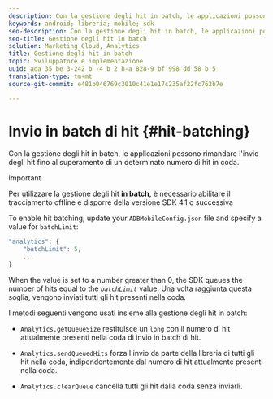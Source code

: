 ```yaml
---
description: Con la gestione degli hit in batch, le applicazioni possono rimandare l'invio degli hit fino al superamento di un determinato numero di hit in coda.
keywords: android; libreria; mobile; sdk
seo-description: Con la gestione degli hit in batch, le applicazioni possono rimandare l'invio degli hit fino al superamento di un determinato numero di hit in coda.
seo-title: Gestione degli hit in batch
solution: Marketing Cloud, Analytics
title: Gestione degli hit in batch
topic: Sviluppatore e implementazione
uuid: ada 35 be 3-242 b -4 b 2 b-a 828-9 bf 998 dd 58 b 5
translation-type: tm+mt
source-git-commit: e481b046769c3010c41e1e17c235af22fc762b7e

---
```



# Invio in batch di hit {#hit-batching}

Con la gestione degli hit in batch, le applicazioni possono rimandare l'invio degli hit fino al superamento di un determinato numero di hit in coda.

>[!IMPORTANT]
>
>Per utilizzare la gestione degli hit **in batch,** è necessario abilitare il tracciamento offline e disporre della versione SDK 4.1 o successiva

To enable hit batching, update your `ADBMobileConfig.json` file and specify a value for `batchLimit`:

```js
"analytics": {
    "batchLimit": 5,
    ...
}
```

When the value is set to a number greater than 0, the SDK queues the number of hits equal to the *`batchLimit`* value. Una volta raggiunta questa soglia, vengono inviati tutti gli hit presenti nella coda.

I metodi seguenti vengono usati insieme alla gestione degli hit in batch:

* `Analytics.getQueueSize` restituisce un `long` con il numero di hit attualmente presenti nella coda di invio in batch di hit.

* `Analytics.sendQueuedHits` forza l'invio da parte della libreria di tutti gli hit nella coda, indipendentemente dal numero di hit attualmente presenti nella coda.
* `Analytics.clearQueue` cancella tutti gli hit dalla coda senza inviarli.
